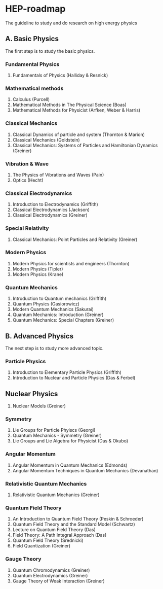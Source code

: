 # HEP-roadmap
The guideline to study and do research on high energy physics

## A. Basic Physics
The first step is to study the basic physics.

### Fundamental Physics
1. Fundamentals of Physics (Halliday & Resnick)

### Mathematical methods
1. Calculus (Purcell)
2. Mathematical Methods in The Physical Science (Boas)
3. Mathematical Methods for Physicist (Arfken, Weber & Harris)

### Classical Mechanics
1. Classical Dynamics of particle and system (Thornton & Marion)
2. Classical Mechanics (Goldstein)
3. Classical Mechanics: Systems of Particles and Hamiltonian Dynamics (Greiner)

### Vibration & Wave
1. The Physics of Vibrations and Waves (Pain)
2. Optics (Hecht)

### Classical Electrodynamics
1. Introduction to Electrodynamics (Griffith)
2. Classical Electrodynamics (Jackson)
3. Classical Electrodynamics (Greiner)

### Special Relativity
1.  Classical Mechanics: Point Particles and Relativity (Greiner)

### Modern Physics
1. Modern Physics for scientists and engineers (Thornton)
2. Modern Physics (Tipler)
3. Modern Physics (Krane)

### Quantum Mechanics
1. Introduction to Quantum mechanics (Griffith)
2. Quantum Physics (Gasiorowicz)
3. Modern Quantum Mechanics (Sakurai)
4. Quantum Mechanics: Introduction (Greiner)
5. Quantum Mechanics: Special Chapters (Greiner)

## B. Advanced Physics
The next step is to study more advanced topic.

### Particle Physics
1. Introduction to Elementary Particle Physics (Griffith)
2. Introduction to Nuclear and Particle Physics (Das & Ferbel)

## Nuclear Physics
1. Nuclear Models (Greiner)

### Symmetry
1. Lie Groups for Particle Phyiscs (Georgi)
2. Quantum Mechanics - Symmetry (Greiner)
3. Lie Groups and Lie Algebra for Physicist (Das & Okubo)

### Angular Momentum
1. Angular Momentum in Quantum Mechanics (Edmonds)
2. Angular Momentum Techniques in Quantum Mechanics (Devanathan)

### Relativistic Quantum Mechanics
1. Relativistic Quantum Mechanics (Greiner)

### Quantum Field Theory
1. An Introduction to Quantum Field Theory (Peskin & Schroeder)
2. Quantum Field Theory and the Standard Model (Schwartz)
3. Lecture on Quantum Field Theory (Das)
4. Field Theory: A Path Integral Approach (Das)
5. Quantum Field Theory (Srednicki)
6. Field Quantization (Greiner)

### Gauge Theory
1. Quantum Chromodynamics (Greiner)
2. Quantum Electrodynamics (Greiner)
3. Gauge Theory of Weak Interaction (Greiner)

